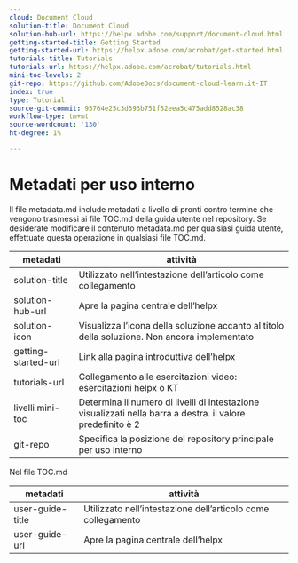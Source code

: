 ```yaml
---
cloud: Document Cloud
solution-title: Document Cloud
solution-hub-url: https://helpx.adobe.com/support/document-cloud.html
getting-started-title: Getting Started
getting-started-url: https://helpx.adobe.com/acrobat/get-started.html
tutorials-title: Tutorials
tutorials-url: https://helpx.adobe.com/acrobat/tutorials.html
mini-toc-levels: 2
git-repo: https://github.com/AdobeDocs/document-cloud-learn.it-IT
index: true
type: Tutorial
source-git-commit: 95764e25c3d393b751f52eea5c475add8528ac38
workflow-type: tm+mt
source-wordcount: '130'
ht-degree: 1%

---
```



# Metadati per uso interno

Il file metadata.md include metadati a livello di pronti contro termine che vengono trasmessi ai file TOC.md della guida utente nel repository. Se desiderate modificare il contenuto metadata.md per qualsiasi guida utente, effettuate questa operazione in qualsiasi file TOC.md.

| metadati | attività |
|--- |--- |
| solution-title | Utilizzato nell’intestazione dell’articolo come collegamento |
| solution-hub-url | Apre la pagina centrale dell’helpx |
| solution-icon | Visualizza l’icona della soluzione accanto al titolo della soluzione. Non ancora implementato |
| getting-started-url | Link alla pagina introduttiva dell’helpx |
| tutorials-url | Collegamento alle esercitazioni video: esercitazioni helpx o KT |
| livelli mini-toc | Determina il numero di livelli di intestazione visualizzati nella barra a destra. il valore predefinito è 2 |
| git-repo | Specifica la posizione del repository principale per uso interno |

Nel file TOC.md

| metadati | attività |
|--- |--- |
| user-guide-title | Utilizzato nell’intestazione dell’articolo come collegamento |
| user-guide-url | Apre la pagina centrale dell’helpx |
